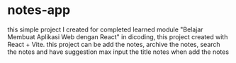# notes-app

this simple project I created for completed learned module "Belajar Membuat Aplikasi Web dengan React" in dicoding, this project created with React + Vite.
this project can be add the notes, archive the notes, search the notes and have suggestion max input the title notes when add the notes
